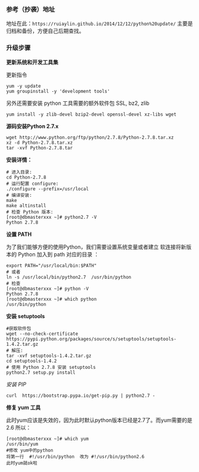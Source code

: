 ### 参考（抄袭）地址

地址在此：`https://ruiaylin.github.io/2014/12/12/python%20update/`
主要是归档和备份，方便自己后期查找。

### 升级步骤 

**更新系统和开发工具集**

更新指令
```
yum -y update
yum groupinstall -y 'development tools'
```
另外还需要安装 python 工具需要的额外软件包 SSL, bz2, zlib
```
yum install -y zlib-devel bzip2-devel openssl-devel xz-libs wget
```
**源码安装Python 2.7.x**

```
wget http://www.python.org/ftp/python/2.7.8/Python-2.7.8.tar.xz
xz -d Python-2.7.8.tar.xz
tar -xvf Python-2.7.8.tar
```
**安装详情：**

```
# 进入目录:
cd Python-2.7.8
# 运行配置 configure:
./configure --prefix=/usr/local
# 编译安装:
make
make altinstall
# 检查 Python 版本:
[root@dbmasterxxx ~]# python2.7 -V
Python 2.7.8
```
**设置 PATH**

为了我们能够方便的使用Python，我们需要设置系统变量或者建立 软连接将新版本的 Python
加入到 path 对应的目录 ：
```
export PATH="/usr/local/bin:$PATH"
# 或者 
ln -s /usr/local/bin/python2.7  /usr/bin/python
# 检查
[root@dbmasterxxx ~]# python -V
Python 2.7.8
[root@dbmasterxxx ~]# which python 
/usr/bin/python
```

**安装 setuptools**

```
#获取软件包
wget --no-check-certificate https://pypi.python.org/packages/source/s/setuptools/setuptools-1.4.2.tar.gz
# 解压:
tar -xvf setuptools-1.4.2.tar.gz
cd setuptools-1.4.2
# 使用 Python 2.7.8 安装 setuptools
python2.7 setup.py install
```
*安装 PIP*

```
curl  https://bootstrap.pypa.io/get-pip.py | python2.7 -
```
**修复 yum 工具**

此时yum应该是失效的，因为此时默认python版本已经是2.7了。而yum需要的是2.6 所以：
```
[root@dbmasterxxx ~]# which yum 
/usr/bin/yum
#修改 yum中的python 
将第一行  #!/usr/bin/python  改为 #!/usr/bin/python2.6
此时yum就ok啦
```